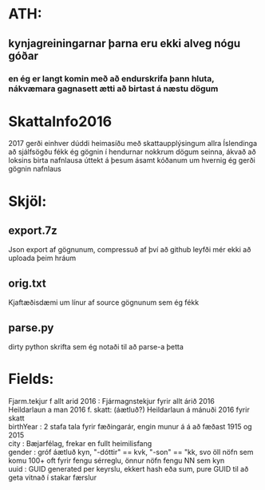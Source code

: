 

# ATH: 
## kynjagreiningarnar þarna eru ekki alveg nógu góðar 
### en ég er langt komin með að endurskrifa þann hluta, nákvæmara gagnasett ætti að birtast á næstu dögum

# SkattaInfo2016

2017 gerði einhver dúddi heimasíðu með skattaupplýsingum allra Íslendinga að sjálfsögðu fékk ég gögnin í hendurnar nokkrum dögum seinna, ákvað að loksins birta nafnlausa úttekt á þesum ásamt kóðanum um hvernig ég gerði gögnin nafnlaus

# Skjöl:

## export.7z 
Json export af gögnunum, compressuð af því að github leyfði mér ekki að uploada þeim hráum 

## orig.txt
Kjaftæðisdæmi um línur af source gögnunum sem ég fékk

## parse.py
dirty python skrifta sem ég notaði til að parse-a þetta


# Fields:
Fjarm.tekjur f allt arid 2016 :            Fjármagnstekjur fyrir allt árið 2016   
Heildarlaun a man 2016 f. skatt:           (áætluð?) Heildarlaun á mánuði 2016 fyrir skatt    
birthYear :                                2 stafa tala fyrir fæðingarár, engin munur á á að fæðast 1915 og 2015    
city :                                     Bæjarfélag, frekar en fullt heimilisfang   
gender :                                   gróf áætluð kyn, "-dóttir" == kvk, "-son" == "kk, svo öll nöfn sem komu 100+ oft fyrir fengu sérreglu, önnur nöfn fengu NN sem kyn   
uuid :                                     GUID generated per keyrslu, ekkert hash eða sum, pure GUID til að geta vitnað í stakar færslur    
